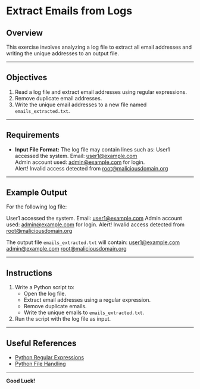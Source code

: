 # Extract Emails from Logs

## Overview
This exercise involves analyzing a log file to extract all email addresses and writing the unique addresses to an output file.

---

## Objectives
1. Read a log file and extract email addresses using regular expressions.
2. Remove duplicate email addresses.
3. Write the unique email addresses to a new file named `emails_extracted.txt`.

---

## Requirements
- **Input File Format:** The log file may contain lines such as:
  User1 accessed the system. Email: user1@example.com  
  Admin account used: admin@example.com for login.  
  Alert! Invalid access detected from root@maliciousdomain.org

---

## Example Output
For the following log file:

User1 accessed the system. Email: user1@example.com
Admin account used: admin@example.com for login. 
Alert! Invalid access detected from root@maliciousdomain.org



The output file `emails_extracted.txt` will contain:
user1@example.com 
admin@example.com 
root@maliciousdomain.org


---

## Instructions
1. Write a Python script to:
   - Open the log file.
   - Extract email addresses using a regular expression.
   - Remove duplicate emails.
   - Write the unique emails to `emails_extracted.txt`.
2. Run the script with the log file as input.

---

## Useful References
- [Python Regular Expressions](https://docs.python.org/3/library/re.html)
- [Python File Handling](https://docs.python.org/3/tutorial/inputoutput.html#reading-and-writing-files)

---

**Good Luck!**
